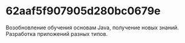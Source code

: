 # 62aaf5f907905d280bc0679e

Возобновление обучения основам Java, получение новых знаний.
Разработка приложений разных типов.